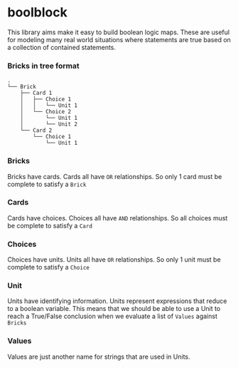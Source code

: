 # boolblock


This library aims make it easy to build boolean logic maps. These are useful for modeling many real world situations where statements are true based on a collection of contained statements.


### Bricks in tree format
```
.
└── Brick
	├── Card 1
	│	├── Choice 1
	│	│   └── Unit 1
	│	└── Choice 2
	│		└── Unit 1
	│		└── Unit 2
	└── Card 2
		└── Choice 1
			└── Unit 1
```

### Bricks

Bricks have cards. Cards all have `OR` relationships. So only 1 card must be complete to satisfy a `Brick`

### Cards

Cards have choices. Choices all have `AND` relationships. So all choices must be complete to satisfy a `Card`

### Choices

Choices have units. Units all have `OR` relationships. So only 1 unit must be complete to satisfy a `Choice`

### Unit

Units have identifying information. Units represent expressions that reduce to a boolean variable. This means that we should be able to use a Unit to reach a True/False conclusion when we evaluate a list of `Values` against `Bricks`

### Values

Values are just another name for strings that are used in Units.

